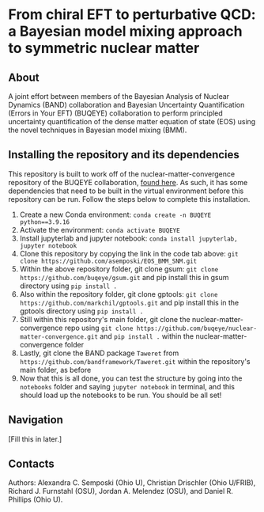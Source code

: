 # From chiral EFT to perturbative QCD: a Bayesian model mixing approach to symmetric nuclear matter

## About 

A joint effort between members of the Bayesian Analysis of Nuclear Dynamics (BAND) collaboration and Bayesian Uncertainty Quantification (Errors in Your EFT) 
(BUQEYE) collaboration to perform principled uncertainty quantification of the dense matter equation of state (EOS) using the novel techniques 
in Bayesian model mixing (BMM). 

## Installing the repository and its dependencies

This repository is built to work off of the nuclear-matter-convergence repository of the BUQEYE collaboration, [found here](https://github.com/buqeye/nuclear-matter-convergence). As such, it has some dependencies that need to be built in the virtual environment before this repository can be run. Follow the steps below to complete this installation.

1. Create a new Conda environment: `conda create -n BUQEYE python==3.9.16`
2. Activate the environment: `conda activate BUQEYE`
3. Install jupyterlab and jupyter notebook: `conda install jupyterlab, jupyter notebook`
4. Clone this repository by copying the link in the code tab above: `git clone https://github.com/asemposki/EOS_BMM_SNM.git`
5. Within the above repository folder, git clone gsum: `git clone https://github.com/buqeye/gsum.git` and pip install this in gsum directory using `pip install .`
6. Also within the repository folder, git clone gptools: `git clone https://github.com/markchil/gptools.git` and pip install this in the gptools directory using `pip install .`
7. Still within this repository's main folder, git clone the nuclear-matter-convergence repo using `git clone https://github.com/buqeye/nuclear-matter-convergence.git` and `pip install .` within the nuclear-matter-convergence folder
8. Lastly, git clone the BAND package `Taweret` from `https://github.com/bandframework/Taweret.git` within the repository's main folder, as before
9. Now that this is all done, you can test the structure by going into the `notebooks` folder and saying `jupyter notebook` in terminal, and this should load up the notebooks to be run. You should be all set!

## Navigation
[Fill this in later.]

## Contacts

Authors: Alexandra C. Semposki (Ohio U), Christian Drischler (Ohio U/FRIB), Richard J. Furnstahl (OSU), Jordan A. Melendez (OSU), and Daniel R. Phillips (Ohio U).
